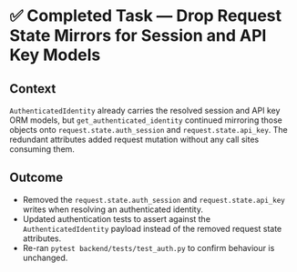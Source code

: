 # ✅ Completed Task — Drop Request State Mirrors for Session and API Key Models

## Context
`AuthenticatedIdentity` already carries the resolved session and API key ORM models, but `get_authenticated_identity` continued mirroring those objects onto `request.state.auth_session` and `request.state.api_key`. The redundant attributes added request mutation without any call sites consuming them.

## Outcome
- Removed the `request.state.auth_session` and `request.state.api_key` writes when resolving an authenticated identity.
- Updated authentication tests to assert against the `AuthenticatedIdentity` payload instead of the removed request state attributes.
- Re-ran `pytest backend/tests/test_auth.py` to confirm behaviour is unchanged.
